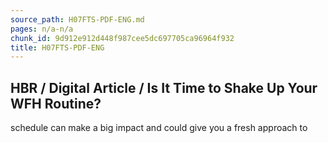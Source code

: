 ```yaml
---
source_path: H07FTS-PDF-ENG.md
pages: n/a-n/a
chunk_id: 9d912e912d448f987cee5dc697705ca96964f932
title: H07FTS-PDF-ENG
---
```

## HBR / Digital Article / Is It Time to Shake Up Your WFH Routine?

schedule can make a big impact and could give you a fresh approach to
